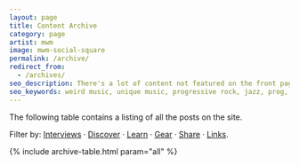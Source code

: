 ```yaml
---
layout: page
title: Content Archive
category: page
artist: mwm
image: mwm-social-square
permalink: /archive/
redirect_from:
  - /archives/
seo_description: There's a lot of content not featured on the front page. Look around and enjoy!
seo_keywords: weird music, unique music, progressive rock, jazz, prog, composition
---
```

The following table contains a listing of all the posts on the site.

Filter by: <a href="/archive/interviews">Interviews</a> &middot; <a href="/archive/discover">Discover</a> &middot; <a href="/archive/learn">Learn</a> &middot; <a href="/archive/gear">Gear</a> &middot; <a href="/archive/share">Share</a> &middot; <a href="/archive/link">Links</a>.

{% include archive-table.html param="all" %}
